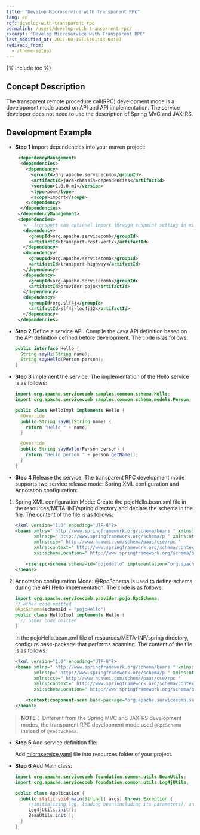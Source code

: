 ```yaml
---
title: "Develop Microservice with Transparent RPC"
lang: en
ref: develop-with-transparent-rpc
permalink: /users/develop-with-transparent-rpc/
excerpt: "Develop Microservice with Transparent RPC"
last_modified_at: 2017-08-15T15:01:43-04:00
redirect_from:
  - /theme-setup/
---
```


{% include toc %}
## Concept Description

The transparent remote procedure call(RPC) development mode is a development mode based on API and API implementation. The service developer does not need to use the description of Spring MVC and JAX-RS.

## Development Example

* **Step 1** Import dependencies into your maven project:

   ```xml
    <dependencyManagement>
     <dependencies>
       <dependency>
         <groupId>org.apache.servicecomb</groupId>
         <artifactId>java-chassis-dependencies</artifactId>
         <version>1.0.0-m1</version>
         <type>pom</type>
         <scope>import</scope>
       </dependency>
     </dependencies>
    </dependencyManagement>
    <dependencies>
      <!--transport can optional import through endpoint setting in microservice.yaml, we import both rest and highway as example-->
      <dependency>
        <groupId>org.apache.servicecomb</groupId>
        <artifactId>transport-rest-vertx</artifactId>
      </dependency>
      <dependency>
        <groupId>org.apache.servicecomb</groupId>
        <artifactId>transport-highway</artifactId>
      </dependency>
      <dependency>
        <groupId>org.apache.servicecomb</groupId>
        <artifactId>provider-pojo</artifactId>
      </dependency>
      <dependency>
        <groupId>org.slf4j</groupId>
        <artifactId>slf4j-log4j12</artifactId>
      </dependency>
    </dependencies>
   ```

* **Step 2** Define a service API. Compile the Java API definition based on the API definition defined before development. The code is as follows:

   ```java
   public interface Hello {
     String sayHi(String name);
     String sayHello(Person person);
   }
   ```

* **Step 3** implement the service. The implementation of the Hello service is as follows:

   ```java
   import org.apache.servicecomb.samples.common.schema.Hello;
   import org.apache.servicecomb.samples.common.schema.models.Person;

   public class HelloImpl implements Hello {
     @Override
     public String sayHi(String name) {
       return "Hello " + name;
     }

     @Override
     public String sayHello(Person person) {
       return "Hello person " + person.getName();
     }
   }
   ```

* **Step 4** Release the service. 
   The transparent RPC development mode supports two service release mode: Spring XML configuration and Annotation configuration:
1. Spring XML configuration Mode:
   Create the pojoHello.bean.xml file in the resources/META-INF/spring directory and declare the schema in the file. The content of the file is as follows:

   ```xml
   <?xml version="1.0" encoding="UTF-8"?>
   <beans xmlns=" http://www.springframework.org/schema/beans " xmlns:xsi=" http://www.w3.org/2001/XMLSchema-instance "
          xmlns:p=" http://www.springframework.org/schema/p " xmlns:util=" http://www.springframework.org/schema/util "
          xmlns:cse=" http://www.huawei.com/schema/paas/cse/rpc "
          xmlns:context=" http://www.springframework.org/schema/context "
          xsi:schemaLocation=" http://www.springframework.org/schema/beans classpath:org/springframework/beans/factory/xml/spring-beans-3.0.xsd http://www.springframework.org/schema/context http://www.springframework.org/schema/context/spring-context-3.0.xsd http://www.huawei.com/schema/paas/cse/rpc classpath:META-INF/spring/spring-paas-cse-rpc.xsd">

       <cse:rpc-schema schema-id="pojoHello" implementation="org.apache.servicecomb.samples.pojo.provider.PojoHelloImpl"/>
   </beans>
   ```

2. Annotation configuration Mode:
   @RpcSchema is used to define schema during the API Hello implementation. The code is as follows:

   ```java
   import org.apache.servicecomb.provider.pojo.RpcSchema;
   // other code omitted
   @RpcSchema(schemaId = "pojoHello")
   public class HelloImpl implements Hello {
     // other code omitted
   }
   ```

   In the pojoHello.bean.xml file of resources/META-INF/spring directory, configure base-package that performs scanning. The content of the file is as follows:

   ```xml
   <?xml version="1.0" encoding="UTF-8"?>
   <beans xmlns=" http://www.springframework.org/schema/beans " xmlns:xsi=" http://www.w3.org/2001/XMLSchema-instance "
          xmlns:p=" http://www.springframework.org/schema/p " xmlns:util=" http://www.springframework.org/schema/util "
          xmlns:cse=" http://www.huawei.com/schema/paas/cse/rpc "
          xmlns:context=" http://www.springframework.org/schema/context "
          xsi:schemaLocation=" http://www.springframework.org/schema/beans classpath:org/springframework/beans/factory/xml/spring-beans-3.0.xsd http://www.springframework.org/schema/context http://www.springframework.org/schema/context/spring-context-3.0.xsd http://www.huawei.com/schema/paas/cse/rpc classpath:META-INF/spring/spring-paas-cse-rpc.xsd">

       <context:component-scan base-package="org.apache.servicecomb.samples.pojo.provider"/>
   </beans>
   ```

> **NOTE**：
Different from the Spring MVC and JAX-RS development modes, the transparent RPC development mode used `@RpcSchema` instead of `@RestSchema`.

* **Step 5** Add service definition file:

   Add [microservice.yaml](http://servicecomb.incubator.apache.org/cn/users/service-definition/) file into resources folder of your project.
   
* **Step 6** Add Main class:

   ```java
   import org.apache.servicecomb.foundation.common.utils.BeanUtils;
   import org.apache.servicecomb.foundation.common.utils.Log4jUtils;

   public class Application {
     public static void main(String[] args) throws Exception {
        //initializing log, loading bean(including its parameters), and registering service, more detail can be found here : http://servicecomb.incubator.apache.org/users/application-boot-process/
        Log4jUtils.init();
        BeanUtils.init();
     }
   }
   ```